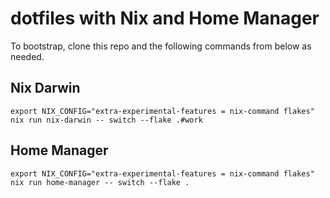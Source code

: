 # dotfiles with Nix and Home Manager

To bootstrap, clone this repo and the following commands from below as needed.

## Nix Darwin

```
export NIX_CONFIG="extra-experimental-features = nix-command flakes"
nix run nix-darwin -- switch --flake .#work
```

## Home Manager

```
export NIX_CONFIG="extra-experimental-features = nix-command flakes"
nix run home-manager -- switch --flake .
```
